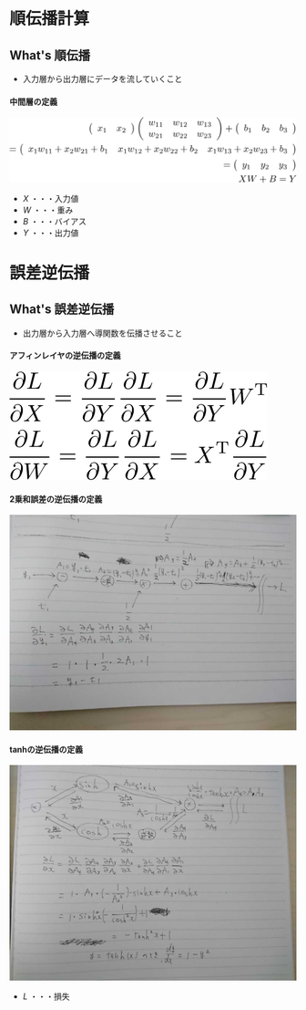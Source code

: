 # 順伝播計算

## What's 順伝播
- 入力層から出力層にデータを流していくこと

#### 中間層の定義
![neural_network](img/neural_network/forward_propagation.png)

- _X_ ・・・入力値
- _W_ ・・・重み
- _B_ ・・・バイアス
- _Y_ ・・・出力値

# 誤差逆伝播

## What's 誤差逆伝播
- 出力層から入力層へ導関数を伝播させること

#### アフィンレイヤの逆伝播の定義
![neural_network](img/neural_network/error_back_propagation.png)

#### 2乗和誤差の逆伝播の定義
![neural_network](img/neural_network/sum_of_squares_error.jpg)

#### tanhの逆伝播の定義
![neural_network](img/neural_network/tanh.jpg)

- _L_ ・・・損失
